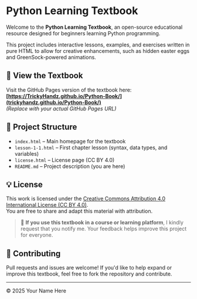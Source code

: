 
# Python Learning Textbook

Welcome to the **Python Learning Textbook**, an open-source educational resource designed for beginners learning Python programming.

This project includes interactive lessons, examples, and exercises written in pure HTML to allow for creative enhancements, such as hidden easter eggs and GreenSock-powered animations.

## 📖 View the Textbook

Visit the GitHub Pages version of the textbook here:  
**[https://TrickyHandz.github.io/Python-Book/](trickyhandz.github.io/Python-Book/)**  
*(Replace with your actual GitHub Pages URL)*

## 📂 Project Structure

- `index.html` – Main homepage for the textbook
- `lesson-1-1.html` – First chapter lesson (syntax, data types, and variables)
- `license.html` – License page (CC BY 4.0)
- `README.md` – Project description (you are here)

## 💡 License

This work is licensed under the [Creative Commons Attribution 4.0 International License (CC BY 4.0)](https://creativecommons.org/licenses/by/4.0/).  
You are free to share and adapt this material with attribution.

> 📢 **If you use this textbook in a course or learning platform**, I kindly request that you notify me. Your feedback helps improve this project for everyone.

## 🤝 Contributing

Pull requests and issues are welcome! If you'd like to help expand or improve this textbook, feel free to fork the repository and contribute.

---

© 2025 Your Name Here
